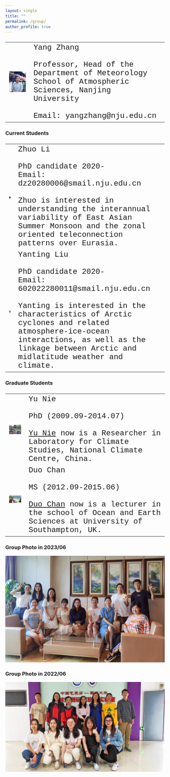 ```yaml
---
layout: single
title: ""
permalink: /group/
author_profile: true
---
```





<font size="5" face="Courier New" >
<table>
  <tr>
    <td><img src="/images/Yang_2014_4.png" alt="drawing" width="200" div align=center /></td>
    <td colspan="3">Yang Zhang <br><br> Professor, Head of the Department of Meteorology <br>School of Atmospheric Sciences, Nanjing University<br><br>Email: yangzhang@nju.edu.cn<br></td>
  </tr>
</table>
</font>

### Current Students

<font size="5" face="Courier New" >
<table>
  <tr>
    <td><img src="/images/groupmemberphoto/zli.jpg" alt="drawing" width="300"/></td>
    <td>Zhuo Li<br><br>PhD candidate 2020-<br>Email: dz20280006@smail.nju.edu.cn<br><br>Zhuo is interested in understanding the interannual variability of East Asian Summer Monsoon and the zonal oriented teleconnection patterns over Eurasia.</td>
  </tr>
  <tr>
    <td><img src="/images/groupmemberphoto/ytliu.jpg" alt="drawing" width="300"/></td>
    <td>Yanting Liu<br><br>PhD candidate 2020-<br>Email: 602022280011@smail.nju.edu.cn<br><br>Yanting is interested in the characteristics of Arctic cyclones and related atmosphere-ice-ocean interactions, as well as the linkage between Arctic and midlatitude weather and climate.</td>
  </tr>
</table>

</font>

### Graduate Students

<font size="5" face="Courier New" >
<table>
  <tr>
    <td><img src="/images/groupmemberphoto/ynie.png" alt="drawing" width="200"/></td>
    <td>Yu Nie<br><br>PhD (2009.09-2014.07)<br><br><a href="http://ncclcs.ncc-cma.net/Website/?NewsID=3605">Yu Nie</a> now is a Researcher in Laboratory for Climate Studies, National Climate Centre, China. <br></td>
  </tr>
  <tr>
    <td><img src="/images/groupmemberphoto/dchan.JPG" alt="drawing" width="200"/></td>
    <td>Duo Chan<br><br>MS (2012.09-2015.06)<br><br><a href="https://duochanatharvard.github.io/">Duo Chan</a> now is a lecturer in the school of Ocean and Earth Sciences at University of Southampton, UK. <br></td>
  </tr>
</table>
</font>

### Group Photo in 2023/06

![groupphoto1](/images/groupphoto1.JPG)

### Group Photo in 2022/06

![groupphoto1](/images/groupphoto2.JPG)


